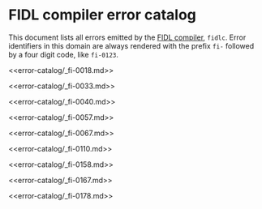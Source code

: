 # FIDL compiler error catalog

This document lists all errors emitted by the [FIDL compiler][docs-fidlc],
`fidlc`. Error identifiers in this domain are always rendered with the prefix
`fi-` followed by a four digit code, like `fi-0123`.

<<error-catalog/_fi-0018.md>>

<<error-catalog/_fi-0033.md>>

<<error-catalog/_fi-0040.md>>

<<error-catalog/_fi-0057.md>>

<<error-catalog/_fi-0067.md>>

<<error-catalog/_fi-0110.md>>

<<error-catalog/_fi-0158.md>>

<<error-catalog/_fi-0167.md>>

<<error-catalog/_fi-0178.md>>

[docs-fidlc]: ../language/fidlc.md
